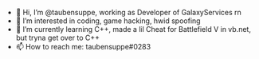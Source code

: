 - 👋 Hi, I’m @taubensuppe, working as Developer of GalaxyServices rn
- 👀 I’m interested in coding, game hacking, hwid spoofing
- 🌱 I’m currently learning C++, made a lil Cheat for Battlefield V in vb.net, but tryna get over to C++
- 📫 How to reach me: taubensuppe#0283
